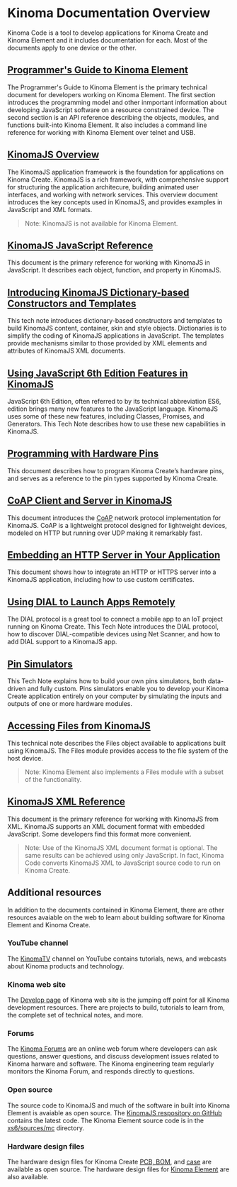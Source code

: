 <!--
|     Copyright (C) 2010-2016 Marvell International Ltd.
|     Copyright (C) 2002-2010 Kinoma, Inc.
|
|     Licensed under the Apache License, Version 2.0 (the "License");
|     you may not use this file except in compliance with the License.
|     You may obtain a copy of the License at
|
|      http://www.apache.org/licenses/LICENSE-2.0
|
|     Unless required by applicable law or agreed to in writing, software
|     distributed under the License is distributed on an "AS IS" BASIS,
|     WITHOUT WARRANTIES OR CONDITIONS OF ANY KIND, either express or implied.
|     See the License for the specific language governing permissions and
|     limitations under the License.
-->
# Kinoma Documentation Overview

Kinoma Code is a tool to develop applications for Kinoma Create and Kinoma Element and it includes documentation for each. Most of the documents apply to one device or the other.

## [Programmer's Guide to Kinoma Element](../element/)

The Programmer's Guide to Kinoma Element is the primary technical document for developers working on Kinoma Element. The first section introduces the programming model and other inmportant information about developing JavaScript software on a resource constrained device. The second section is an API reference describing the objects, modules, and functions built-into Kinoma Element. It also includes a command line reference for working with Kinoma Element over telnet and USB.

## [KinomaJS Overview](../overview/)

The KinomaJS application framework is the foundation for applications on Kinoma Create. KinomaJS is a rich framework, with comprehensive support for structuring the application architecure, building animated user interfaces, and working with network services. This overview document introduces the key concepts used in KinomaJS, and provides examples in JavaScript and XML formats.

> Note: KinomaJS is not available for Kinoma Element.

## [KinomaJS JavaScript Reference](../javascript/)

This document is the primary reference for working with KinomaJS in JavaScript. It describes each object, function, and property in KinomaJS.

## [Introducing KinomaJS Dictionary-based Constructors and Templates](../introducing-kinomajs-dictionary-based-constructors-and-templates/)

This tech note introduces dictionary-based constructors and templates to build KinomaJS content, container, skin and style objects. Dictionaries is to simplify the coding of KinomaJS applications in JavaScript. The templates provide mechanisms similar to those provided by XML elements and attributes of KinomaJS XML documents.

## [Using JavaScript 6th Edition Features in KinomaJS](../using-javascript-6th-edition-features-in-kinomajs/)

JavaScript 6th Edition, often referred to by its technical abbreviation ES6, edition brings many new features to the JavaScript language. KinomaJS uses some of these new features, including Classes, Promises, and Generators. This Tech Note describes how to use these new capabilities in KinomaJS.

## [Programming with Hardware Pins](../pins/)

This document describes how to program Kinoma Create’s hardware pins, and serves as a reference to the pin types supported by Kinoma Create.

## [CoAP Client and Server in KinomaJS](../coap-client-and-server-in-kinomajs/)

This document introduces the [CoAP](https://en.wikipedia.org/wiki/Constrained_Application_Protocol) network protocol implementation for KinomaJS. CoAP is a lightweight protocol designed for lightweight devices, modeled on HTTP but running over UDP making it remarkably fast.

## [Embedding an HTTP Server in Your Application](../embedding-an-http-server-in-your-application/)

This document shows how to integrate an HTTP or HTTPS server into a KinomaJS application, including how to use custom certificates.

## [Using DIAL to Launch Apps Remotely](../using-dial-to-launch-apps-remotely/)

The DIAL protocol is a great tool to connect a mobile app to an IoT project running on Kinoma Create. This Tech Note introduces the DIAL protocol, how to discover DIAL-compatible devices using Net Scanner, and how to add DIAL support to a KinomaJS app.

## [Pin Simulators](../pins-simulators/)

This Tech Note explains how to build your own pins simulators, both data-driven and fully custom. Pins simulators enable you to develop your Kinoma Create application entirely on your computer by simulating the inputs and outputs of one or more hardware modules.

## [Accessing Files from KinomaJS](../files-api/)

This technical note describes the Files object available to applications built using KinomaJS. The Files module provides access to the file system of the host device.

> Note: Kinoma Element also implements a Files module with a subset of the functionality.

## [KinomaJS XML Reference](../xml/)

This document is the primary reference for working with KinomaJS from XML. KinomaJS supports an XML document format with embedded JavaScript. Some developers find this format more convenient.

> Note: Use of the KinomaJS XML document format is optional. The same results can be achieved using only JavaScript. In fact, Kinoma Code converts KinomaJS XML to JavaScript source code to run on Kinoma Create.

## Additional resources

In addition to the documents contained in Kinoma Element, there are other resources avaiable on the web to learn about building software for Kinoma Element and Kinoma Create.

### YouTube channel

The [KinomaTV](https://www.youtube.com/user/KinomaTV) channel on YouTube contains tutorials, news, and webcasts about Kinoma products and technology.

### Kinoma web site

The [Develop page](http://kinoma.com/develop/) of Kinoma web site is the jumping off point for all Kinoma development resources. There are projects to build, tutorials to learn from, the complete set of technical notes, and more.

### Forums

The [Kinoma Forums](http://forum.kinoma.com) are an online web forum where developers can ask questions, answer questions, and discuss development issues related to Kinoma harware and software. The Kinoma engineering team regularly monitors the Kinoma Forum, and responds directly to questions.

### Open source

The source code to KinomaJS and much of the software in built into Kinoma Element is avaiable as open source. The [KinomaJS respository on GitHub](https://github.com/Kinoma/kinomajs) contains the latest code. The Kinoma Element source code is in the [xs6/sources/mc](https://github.com/Kinoma/kinomajs/tree/master/xs6/sources/mc) directory.

### Hardware design files

The hardware design files for Kinoma Create [PCB, BOM](https://github.com/Kinoma/kinoma-create-pcb), and [case](https://github.com/Kinoma/kinoma-create-case) are available as open source.  The hardware design files for [Kinoma Element](https://github.com/Kinoma/Kinoma-Element-Open-source-hardware-1st-Generation) are also available.

